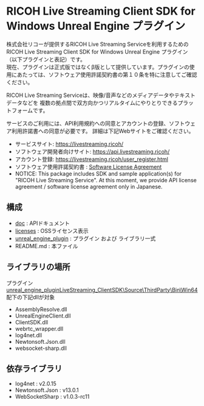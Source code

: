 # RICOH Live Streaming Client SDK for Windows Unreal Engine プラグイン

株式会社リコーが提供するRICOH Live Streaming Serviceを利用するための RICOH Live Streaming Client SDK for Windows Unreal Engine プラグイン（以下プラグインと表記）です。  
現在、プラグインは正式版ではなくβ版として提供しています。プラグインの使用にあたっては、ソフトウェア使用許諾契約書の第１０条を特に注意してご確認ください。

RICOH Live Streaming Serviceは、映像/音声などのメディアデータやテキストデータなどを
複数の拠点間で双方向かつリアルタイムにやりとりできるプラットフォームです。

サービスのご利用には、API利用規約への同意とアカウントの登録、ソフトウェア利用許諾書への同意が必要です。
詳細は下記Webサイトをご確認ください。

* サービスサイト: https://livestreaming.ricoh/
* ソフトウェア開発者向けサイト: https://api.livestreaming.ricoh/
* アカウント登録: https://livestreaming.ricoh/user_register.html
* ソフトウェア使用許諾契約書 : [Software License Agreement](SoftwareLicenseAgreement.txt)
* NOTICE: This package includes SDK and sample application(s) for "RICOH Live Streaming Service".
At this moment, we provide API license agreement / software license agreement only in Japanese.

## 構成

* [doc](doc) : APIドキュメント
* [licenses](licenses) : OSSライセンス表示
* [unreal_engine_plugin](unreal_engine_plugin) : プラグイン および ライブラリ一式
* README.md : 本ファイル

## ライブラリの場所

プラグイン [unreal_engine_pluginLiveStreaming_ClientSDK\Source\ThirdParty\Bin\Win64](unreal_engine_plugin/LiveStreaming_ClientSDK/Source/ThirdParty/Bin/Win64) 配下の下記dllが対象

- AssemblyResolve.dll
- UnrealEngineClient.dll
- ClientSDK.dll
- webrtc_wrapper.dll
- log4net.dll
- Newtonsoft.Json.dll
- websocket-sharp.dll

## 依存ライブラリ
- log4net : v2.0.15
- Newtonsoft.Json : v13.0.1
- WebSocketSharp : v1.0.3-rc11